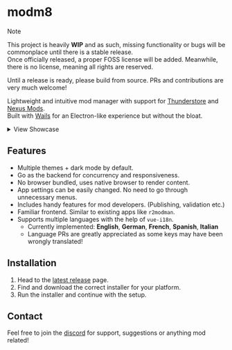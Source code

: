 # modm8
> [!NOTE]
> This project is heavily **WIP** and as such, missing functionality or bugs will be commonplace until there is a stable release.\
> Once officially released, a proper FOSS license will be added. Meanwhile, there is no license, meaning all rights are reserved.
>
> Until a release is ready, please build from source. PRs and contributions are very much welcome!

Lightweight and intuitive mod manager with support for [Thunderstore](https://thunderstore.io) and [Nexus Mods](https://nexusmods.com).\
Built with [Wails](https://wails.io) for an Electron-like experience but without the bloat.

<details>
  <summary>View Showcase</summary>

  ### Game Selection
  <img src="./screenshots/game-selection-grid.png"/>

  ### Current Game Screen
  <img src="./screenshots/selected-game.png"/>

  ### Config Editor
  <img src="./screenshots/config-editor.png"/>

  ### Settings
  <img src="./screenshots/settings.png"/>
</details>

## Features
- Multiple themes + dark mode by default.
- Go as the backend for concurrency and responsiveness.
- No browser bundled, uses native browser to render content.
- App settings can be easily changed. No need to go through unnecessary menus.
- Includes handy features for mod developers. (Publishing, validation etc.)
- Familiar frontend. Similar to existing apps like `r2modman`.
- Supports multiple languages with the help of `vue-i18n`.
  - Currently implemented: **English**, **German**, **French**, **Spanish**, **Italian**
  - Language PRs are greatly appreciated as some keys may have been wrongly translated!

## Installation
1. Head to the [latest release](../../releases/latest) page.
2. Find and download the correct installer for your platform.
3. Run the installer and continue with the setup.

## Contact
Feel free to join the [discord](https://discord.gg/psBXpXF2JZ) for support, suggestions or anything mod related!
